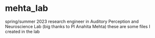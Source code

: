 # mehta_lab
spring/summer 2023
research engineer in Auditory Perception and Neuroscience Lab (big thanks to PI Anahita Mehta)
these are some files I created in the lab
